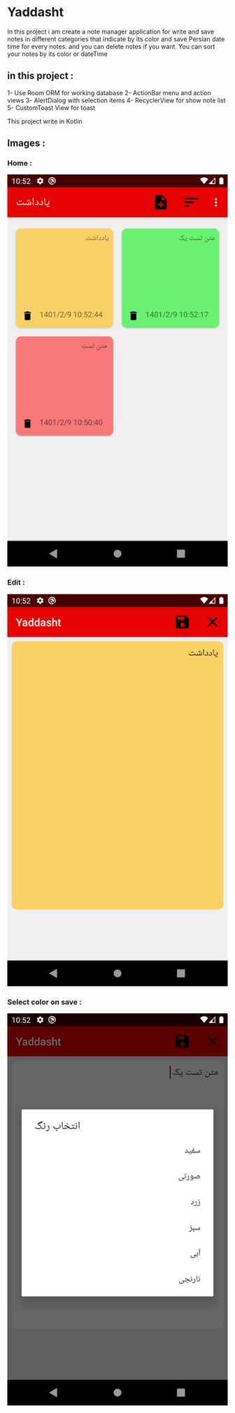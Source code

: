 # Yaddasht

In this project i am create a note manager application for write and save notes in different categories that indicate by its color
and save Persian date time for every notes. and you can delete notes if you want.
You can sort your notes by its color or dateTime

## in this project :

1- Use Room ORM for working database
2- ActionBar menu and action views
3- AlertDialog with selection items
4- RecyclerView for show note list
5- CustomToast View for toast

This project write in Kotlin

## Images :

### Home :
![home page](home.png)

### Edit :
![edit page](edit.png)

### Select color on save :
![Select color on save](Selectcolor.png)